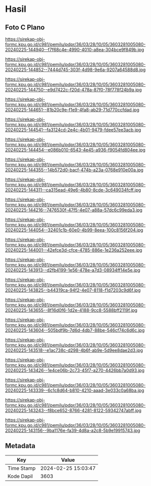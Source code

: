 # Hasil

## Foto C Plano

https://sirekap-obj-formc.kpu.go.id/c981/pemilu/pdpr/36/03/28/10/05/3603281005080-20240225-144940--f7f68c4e-4990-4010-a8ea-304bce9f849b.jpg

https://sirekap-obj-formc.kpu.go.id/c981/pemilu/pdpr/36/03/28/10/05/3603281005080-20240225-144852--7444d745-303f-4d98-9e6a-9207a64588d8.jpg

https://sirekap-obj-formc.kpu.go.id/c981/pemilu/pdpr/36/03/28/10/05/3603281005080-20240225-144750--e9d7422c-f20d-478a-87f0-78f778f24b9a.jpg

https://sirekap-obj-formc.kpu.go.id/c981/pemilu/pdpr/36/03/28/10/05/3603281005080-20240225-144651--81b20c9e-f1e9-4fa8-ab29-71d770ccfdad.jpg

https://sirekap-obj-formc.kpu.go.id/c981/pemilu/pdpr/36/03/28/10/05/3603281005080-20240225-144541--fa3124cd-2e4c-4b01-9479-fdee57ee3acb.jpg

https://sirekap-obj-formc.kpu.go.id/c981/pemilu/pdpr/36/03/28/10/05/3603281005080-20240225-144454--e086b010-6543-4e45-a936-f9054fd804ee.jpg

https://sirekap-obj-formc.kpu.go.id/c981/pemilu/pdpr/36/03/28/10/05/3603281005080-20240225-144355--14b572d0-bacf-474b-a23a-0768e910e00a.jpg

https://sirekap-obj-formc.kpu.go.id/c981/pemilu/pdpr/36/03/28/10/05/3603281005080-20240225-144311--ca315ead-49e6-4b80-8cde-3c649034fcff.jpg

https://sirekap-obj-formc.kpu.go.id/c981/pemilu/pdpr/36/03/28/10/05/3603281005080-20240225-144216--7476530f-47f5-4e07-a88a-57dc6c99eda3.jpg

https://sirekap-obj-formc.kpu.go.id/c981/pemilu/pdpr/36/03/28/10/05/3603281005080-20240225-144054--32401c1b-60e0-4b99-8eea-100c8156f204.jpg

https://sirekap-obj-formc.kpu.go.id/c981/pemilu/pdpr/36/03/28/10/05/3603281005080-20240225-144001--42efce3d-cfce-4785-886e-1e236a252eee.jpg

https://sirekap-obj-formc.kpu.go.id/c981/pemilu/pdpr/36/03/28/10/05/3603281005080-20240225-143913--d2fb4199-1e56-478e-a7d3-08934ff14e5e.jpg

https://sirekap-obj-formc.kpu.go.id/c981/pemilu/pdpr/36/03/28/10/05/3603281005080-20240225-143825--b44319ca-94f2-4e07-8118-f1d7203c9d6f.jpg

https://sirekap-obj-formc.kpu.go.id/c981/pemilu/pdpr/36/03/28/10/05/3603281005080-20240225-143655--8f16d0f6-1d2e-4188-9cc8-5588bff2119f.jpg

https://sirekap-obj-formc.kpu.go.id/c981/pemilu/pdpr/36/03/28/10/05/3603281005080-20240225-143604--505bdf9b-7d6d-4db7-88be-546cf74c6d6c.jpg

https://sirekap-obj-formc.kpu.go.id/c981/pemilu/pdpr/36/03/28/10/05/3603281005080-20240225-143518--e1ac738c-d298-4b6f-ab9e-5d9ee8dae2d3.jpg

https://sirekap-obj-formc.kpu.go.id/c981/pemilu/pdpr/36/03/28/10/05/3603281005080-20240225-143426--1e4ce06b-2c73-45f7-a270-4426bb7a0d93.jpg

https://sirekap-obj-formc.kpu.go.id/c981/pemilu/pdpr/36/03/28/10/05/3603281005080-20240225-143339--6c1c8d64-b810-4210-aaad-3e033c0a68ba.jpg

https://sirekap-obj-formc.kpu.go.id/c981/pemilu/pdpr/36/03/28/10/05/3603281005080-20240225-143243--f8bce652-8766-4281-8122-59342747abff.jpg

https://sirekap-obj-formc.kpu.go.id/c981/pemilu/pdpr/36/03/28/10/05/3603281005080-20240225-143156--9ba1176e-fa39-4d8a-a2c8-5b9e19915743.jpg


## Metadata

| Key        | Value               |
| ---------- | ------------------- |
| Time Stamp | 2024-02-25 15:03:47 |
| Kode Dapil | 3603                |



